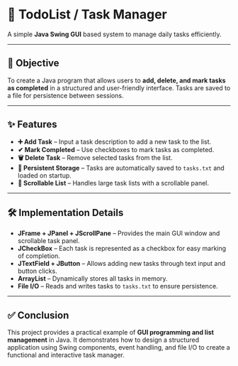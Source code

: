 # 📝 TodoList / Task Manager

A simple **Java Swing GUI** based system to manage daily tasks efficiently.  

---

## 🎯 Objective
To create a Java program that allows users to **add, delete, and mark tasks as completed** in a structured and user-friendly interface. Tasks are saved to a file for persistence between sessions.  

---

## ✨ Features
- **➕ Add Task** – Input a task description to add a new task to the list.  
- **✔ Mark Completed** – Use checkboxes to mark tasks as completed.  
- **🗑 Delete Task** – Remove selected tasks from the list.  
- **💾 Persistent Storage** – Tasks are automatically saved to `tasks.txt` and loaded on startup.  
- **📜 Scrollable List** – Handles large task lists with a scrollable panel.  

---

## 🛠 Implementation Details
- **JFrame + JPanel + JScrollPane** – Provides the main GUI window and scrollable task panel.  
- **JCheckBox** – Each task is represented as a checkbox for easy marking of completion.  
- **JTextField + JButton** – Allows adding new tasks through text input and button clicks.  
- **ArrayList<JCheckBox>** – Dynamically stores all tasks in memory.  
- **File I/O** – Reads and writes tasks to `tasks.txt` to ensure persistence.  

---

## ✅ Conclusion
This project provides a practical example of **GUI programming and list management** in Java. It demonstrates how to design a structured application using Swing components, event handling, and file I/O to create a functional and interactive task manager.  
